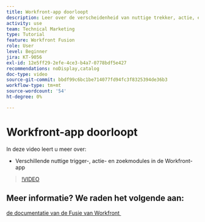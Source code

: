 ```yaml
---
title: Workfront-app doorloopt
description: Leer over de verscheidenheid van nuttige trekker, actie, en onderzoeksmodules in Workfront app in  [!DNL Adobe Workfront Fusion].
activity: use
team: Technical Marketing
type: Tutorial
feature: Workfront Fusion
role: User
level: Beginner
jira: KT-9056
exl-id: 12e5ff29-2efe-4ce3-b4a7-0778bdf5e427
recommendations: noDisplay,catalog
doc-type: video
source-git-commit: bbdf99c6bc1be714077fd94fc3f8325394de36b3
workflow-type: tm+mt
source-wordcount: '54'
ht-degree: 0%

---
```


# Workfront-app doorloopt

In deze video leert u meer over:

* Verschillende nuttige trigger-, actie- en zoekmodules in de Workfront-app

>[!VIDEO](https://video.tv.adobe.com/v/335297/?quality=12&learn=on&enablevpops=1)


## Meer informatie? We raden het volgende aan:

[&#x200B; de documentatie van de Fusie van Workfront &#x200B;](https://experienceleague.adobe.com/nl/docs/workfront-fusion/using/get-started-with-fusion/understand-workfront-fusion/workfront-fusion-overview)
